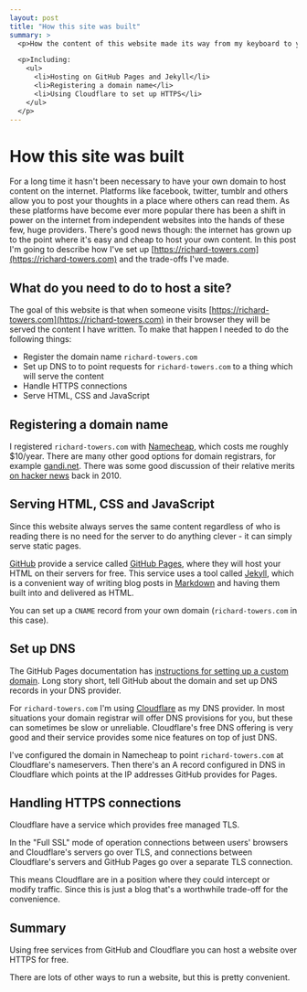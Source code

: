 ```yaml
---
layout: post
title: "How this site was built"
summary: >
  <p>How the content of this website made its way from my keyboard to your computer screen.</p>

  <p>Including:
    <ul>
      <li>Hosting on GitHub Pages and Jekyll</li>
      <li>Registering a domain name</li>
      <li>Using Cloudflare to set up HTTPS</li>
    </ul>
  </p>
---
```


How this site was built
=======================

For a long time it hasn't been necessary to have your own domain to host
content on the internet. Platforms like facebook, twitter, tumblr and others
allow you to post your thoughts in a place where others can read them. As these
platforms have become ever more popular there has been a shift in
power on the internet from independent websites into the hands of these few,
huge providers. There's good news though: the internet has grown up to the
point where it's easy and cheap to host your own content. In this post I'm
going to describe how I've set up
[https://richard-towers.com](https://richard-towers.com)
and the trade-offs I've made.

What do you need to do to host a site?
--------------------------------------

The goal of this website is that when someone visits
[https://richard-towers.com](https://richard-towers.com)
in their browser they will be served the content I have written. To make that
happen I needed to do the following things:

* Register the domain name `richard-towers.com`
* Set up DNS to to point requests for
  `richard-towers.com` to a thing which will serve the content
* Handle HTTPS connections
* Serve HTML, CSS and JavaScript

Registering a domain name
-------------------------

I registered `richard-towers.com` with [Namecheap](https://www.namecheap.com/),
which costs me roughly $10/year. There are many other good options for domain
registrars, for example [gandi.net](https://www.gandi.net). There was some good
discussion of their relative merits
[on hacker news](https://news.ycombinator.com/item?id=1766439)
back in 2010.

Serving HTML, CSS and JavaScript
--------------------------------

Since this website always serves the same content regardless of who is reading
there is no need for the server to do anything clever - it can simply serve
static pages.

[GitHub](https://github.com/) provide a service called [GitHub
Pages](https://pages.github.com/), where they will host your HTML on their
servers for free. This service uses a tool called
[Jekyll](https://jekyllrb.com/), which is a convenient way of writing blog
posts in [Markdown](https://daringfireball.net/projects/markdown/) and having
them built into and delivered as HTML.

You can set up a `CNAME` record from your own domain (`richard-towers.com` in
this case).

Set up DNS
----------

The GitHub Pages documentation has
[instructions for setting up a custom domain](https://help.github.com/articles/using-a-custom-domain-with-github-pages/).
Long story short, tell GitHub about the domain and set up DNS records in your DNS provider.

For `richard-towers.com` I'm using [Cloudflare](https://www.cloudflare.com/) as
my DNS provider. In most situations your domain registrar will offer DNS
provisions for you, but these can sometimes be slow or unreliable. Cloudflare's
free DNS offering is very good and their service provides some nice features on
top of just DNS.

I've configured the domain in Namecheap to point `richard-towers.com` at
Cloudflare's nameservers. Then there's an A record configured in DNS in
Cloudflare which points at the IP addresses GitHub provides for Pages.

Handling HTTPS connections
--------------------------

Cloudflare have a service which provides free managed TLS.

In the "Full SSL" mode of operation connections between users' browsers and
Cloudflare's servers go over TLS, and connections between Cloudflare's servers
and GitHub Pages go over a separate TLS connection.

This means Cloudflare are in a position where they could intercept or modify
traffic. Since this is just a blog that's a worthwhile trade-off for the
convenience.

Summary
-------

Using free services from GitHub and Cloudflare you can host a website over
HTTPS for free.

There are lots of other ways to run a website, but this is pretty convenient.

